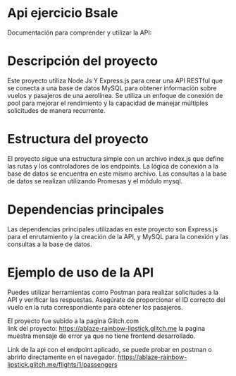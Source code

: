 # Api ejercicio Bsale
Documentación para comprender y utilizar la API:

# Descripción del proyecto
Este proyecto utiliza Node Js Y Express.js para crear una API RESTful que se conecta a una base de datos MySQL para 
obtener información sobre vuelos y pasajeros de una aerolínea. Se utiliza un enfoque de conexión de pool para 
mejorar el rendimiento y la capacidad de manejar múltiples solicitudes de manera recurrente.

# Estructura del proyecto
El proyecto sigue una estructura simple con un archivo index.js que define las rutas y los controladores de los 
endpoints. La lógica de conexión a la base de datos se encuentra en este mismo archivo. Las consultas a la base 
de datos se realizan utilizando Promesas y el módulo mysql.

# Dependencias principales
Las dependencias principales utilizadas en este proyecto son Express.js para el enrutamiento y la creación de la 
API, y MySQL para la conexión y las consultas a la base de datos.

# Ejemplo de uso de la API
Puedes utilizar herramientas como Postman para realizar solicitudes a la API y verificar las respuestas. Asegúrate 
de proporcionar el ID correcto del vuelo en la ruta correspondiente para obtener los pasajeros.

El proyecto fue subido a la pagina Glitch.com <br/>
link del proyecto: https://ablaze-rainbow-lipstick.glitch.me
la pagina muestra mensaje de error ya que no tiene frontend desarrollado.


Link de la api con el endpoint aplicado, se puede probar en postman o abrirlo directamente en el navegador.
https://ablaze-rainbow-lipstick.glitch.me/flights/1/passengers
